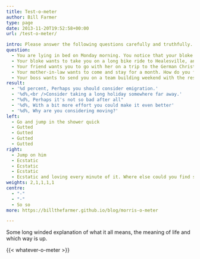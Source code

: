 ```yaml
---
title: Test-o-meter
author: Bill Farmer
type: page
date: 2013-11-20T19:52:58+00:00
url: /test-o-meter/

intro: Please answer the following questions carefully and truthfully.
question:
  - You are lying in bed on Monday morning. You notice that your bloke is looking a bit frisky. Do you...
  - Your bloke wants to take you on a long bike ride to Healesville, and a trip out with the 51 Club. How do you feel?
  - Your friend wants you to go with her on a trip to the German Christmas markets. How do you feel?
  - Your mother-in-law wants to come and stay for a month. How do you feel?
  - Your boss wants to send you on a team building weekend with the rest of your department. How do you feel?
result:
  - '%d percent, Perhaps you should consider emigration.'
  - '%d%,<br />Consider taking a long holiday somewhere far away.'
  - "%d%, Perhaps it's not so bad after all"
  - '%d%, With a bit more effort you could make it even better'
  - '%d%, Why are you considering moving?'
left:
  - Go and jump in the shower quick
  - Gutted
  - Gutted
  - Gutted
  - Gutted
right:
  - Jump on him
  - Ecstatic
  - Ecstatic
  - Ecstatic
  - Ecstatic and loving every minute of it. Where else could you find such entertainment?
weights: 2,1,1,1,1
centre:
  - "-"
  - "-"
  - So so
more: https://billthefarmer.github.io/blog/morris-o-meter

---
```


Some long winded explanation of what it all means, the meaning of life
and which way is up.

{{< whatever-o-meter >}}
